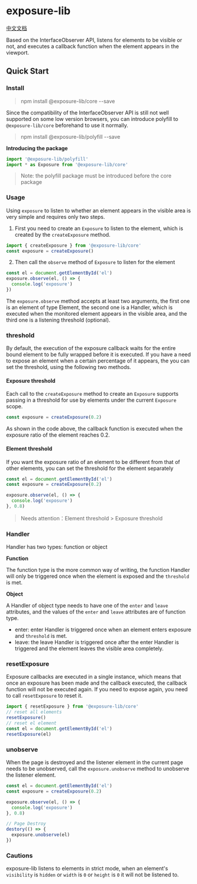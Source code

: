 # exposure-lib

[中文文档](./README.zh-CN.md)


Based on the InterfaceObserver API, listens for elements to be visible or not, and executes a callback function when the element appears in the viewport.

## Quick Start

### Install

> npm install @exposure-lib/core --save

Since the compatibility of the InterfaceObserver API is still not well supported on some low version browsers, you can introduce polyfill to `@exposure-lib/core` beforehand to use it normally.

> npm install @exposure-lib/polyfill --save

**Introducing the package**

```ts
import '@exposure-lib/polyfill'
import * as Exposure from '@exposure-lib/core'
```

> Note: the polyfill package must be introduced before the core package

### Usage

Using `exposure` to listen to whether an element appears in the visible area is very simple and requires only two steps.

1. First you need to create an `Exposure` to listen to the element, which is created by the `createExposure` method.

```ts
import { createExposure } from '@exposure-lib/core'
const exposure = createExposure()
```

2. Then call the `observe` method of `Exposure` to listen for the element

```ts
const el = document.getElementById('el')
exposure.observe(el, () => {
  console.log('exposure')
})
```
The `exposure.observe` method accepts at least two arguments, the first one is an element of type Element, the second one is a Handler, which is executed when the monitored element appears in the visible area, and the third one is a listening threshold (optional).


### threshold

By default, the execution of the exposure callback waits for the entire bound element to be fully wrapped before it is executed. If you have a need to expose an element when a certain percentage of it appears, the
you can set the threshold, using the following two methods.

#### Exposure threshold

Each call to the `createExposure` method to create an `Exposure` supports passing in a threshold for use by elements under the current `Exposure` scope.

```ts
const exposure = createExposure(0.2)
```

As shown in the code above, the callback function is executed when the exposure ratio of the element reaches 0.2.

#### Element threshold

If you want the exposure ratio of an element to be different from that of other elements, you can set the threshold for the element separately

```ts
const el = document.getElementById('el')
const exposure = createExposure(0.2)

exposure.observe(el, () => {
  console.log('exposure')
}, 0.8)

```

> Needs attention：Element threshold > Exposure threshold


### Handler
Handler has two types: function or object

**Function**

The function type is the more common way of writing, the function Handler will only be triggered once when the element is exposed and the `threshold` is met.

**Object**

A Handler of object type needs to have one of the `enter` and `leave` attributes, and the values of the `enter` and `leave` attributes are of function type.

- enter: enter Handler is triggered once when an element enters exposure and `threshold` is met.
- leave: the leave Handler is triggered once after the enter Handler is triggered and the element leaves the visible area completely.


### resetExposure

Exposure callbacks are executed in a single instance, which means that once an exposure has been made and the callback executed, the callback function will not be executed again. If you need to expose again, you need to call `resetExposure` to reset it.

```ts
import { resetExposure } from '@exposure-lib/core'
// reset all elements
resetExposure()
// reset el element
const el = document.getElementById('el')
resetExposure(el)
```

### unobserve

When the page is destroyed and the listener element in the current page needs to be unobserved, call the `exposure.unobserve` method to unobserve the listener element.

```ts
const el = document.getElementById('el')
const exposure = createExposure(0.2)

exposure.observe(el, () => {
  console.log('exposure')
}, 0.8)

// Page Destroy
destory(() => {
  exposure.unobserve(el)
})
```
### Cautions

exposure-lib listens to elements in strict mode, when an element's `visibility` is `hidden` or `width` is `0` or `height` is `0` it will not be listened to.
